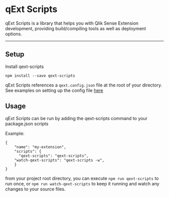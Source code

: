 # qExt Scripts

qExt Scripts is a library that helps you with Qlik Sense Extension development, providing build/compiling tools as well as deployment options.

---

## Setup

Install qext-scripts

```
npm install --save qext-scripts
```

qExt Scripts references a `qext.config.json` file at the root of your directory. See examples on setting up the config file [here](docs/examples.md)

## Usage

qExt Scripts can be run by adding the qext-scripts command to your package.json scripts

Example:

```
{
	"name": "my-extension",
	"scripts": {
	  "qext-scripts": "qext-scripts",
  	"watch-qext-scripts": "qext-scripts -w",
	}
}
```

from your project root directory, you can execute `npm run qext-scripts` to run once, or `npm run watch-qext-scripts` to keep it running and watch any changes to your source files.
